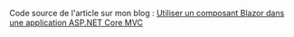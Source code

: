 Code source de l'article sur mon blog : [Utiliser un composant Blazor dans une application ASP.NET Core MVC](https://blog.lacasa.fr/utiliser_Blazor_dans_MVC.html)
